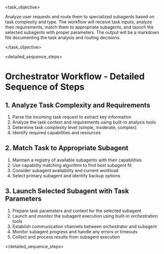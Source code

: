 <task name="Orchestrator Workflow">

<task_objective>

Analyze user requests and route them to specialized subagents based on task complexity and type. The workflow will receive task inputs, analyze their requirements, match them to appropriate subagents, and launch the selected subagents with proper parameters. The output will be a markdown file documenting the task analysis and routing decisions.

</task_objective>

<detailed_sequence_steps>

# Orchestrator Workflow - Detailed Sequence of Steps

## 1. Analyze Task Complexity and Requirements

1. Parse the incoming task request to extract key information
2. Analyze the task context and requirements using built-in analysis tools
3. Determine task complexity level (simple, moderate, complex)
4. Identify required capabilities and resources

## 2. Match Task to Appropriate Subagent

1. Maintain a registry of available subagents with their capabilities
2. Use capability matching algorithm to find best subagent fit
3. Consider subagent availability and current workload
4. Select primary subagent and identify backup options

## 3. Launch Selected Subagent with Task Parameters

1. Prepare task parameters and context for the selected subagent
2. Launch and monitor the subagent execution using built-in orchestration tools
3. Establish communication channels between orchestrator and subagent
4. Monitor subagent progress and handle any errors or timeouts
5. Collect and process results from subagent execution

</detailed_sequence_steps>

</task>
